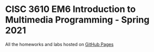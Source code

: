 # CISC 3610 EM6 Introduction to Multimedia Programming - Spring 2021

All the homeworks and labs hosted on [GitHub Pages](https://mathewdavidov.github.io/CISC3610/)
